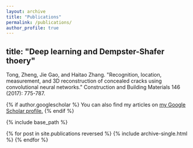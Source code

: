 ```yaml
---
layout: archive
title: "Publications"
permalink: /publications/
author_profile: true
---
```

title: "Deep learning and Dempster-Shafer thoery"
---

Tong, Zheng, Jie Gao, and Haitao Zhang. "Recognition, location, measurement, and 3D reconstruction of concealed cracks using convolutional neural networks." Construction and Building Materials 146 (2017): 775-787.<br />




{% if author.googlescholar %}
  You can also find my articles on <u><a href="{{author.googlescholar}}">my Google Scholar profile</a>.</u>
{% endif %}

{% include base_path %}

{% for post in site.publications reversed %}
  {% include archive-single.html %}
{% endfor %}

